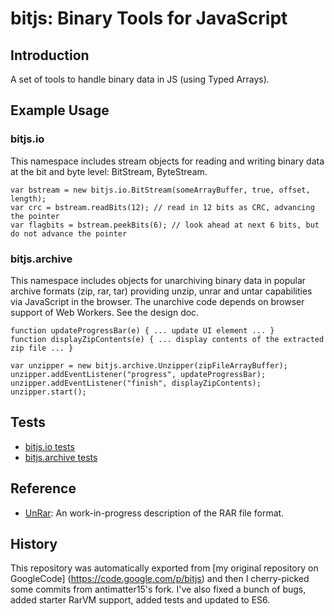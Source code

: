 # bitjs: Binary Tools for JavaScript

## Introduction

A set of tools to handle binary data in JS (using Typed Arrays).

## Example Usage

### bitjs.io

This namespace includes stream objects for reading and writing binary data at the bit and byte level: BitStream, ByteStream.

```
var bstream = new bitjs.io.BitStream(someArrayBuffer, true, offset, length);
var crc = bstream.readBits(12); // read in 12 bits as CRC, advancing the pointer
var flagbits = bstream.peekBits(6); // look ahead at next 6 bits, but do not advance the pointer
```

### bitjs.archive

This namespace includes objects for unarchiving binary data in popular archive formats (zip, rar, tar) providing unzip, unrar and untar capabilities via JavaScript in the browser. The unarchive code depends on browser support of Web Workers. See the design doc.

```
function updateProgressBar(e) { ... update UI element ... }
function displayZipContents(e) { ... display contents of the extracted zip file ... }

var unzipper = new bitjs.archive.Unzipper(zipFileArrayBuffer); unzipper.addEventListener("progress", updateProgressBar); unzipper.addEventListener("finish", displayZipContents); unzipper.start();
```

## Tests

* [bitjs.io tests](https://codedread.github.io/bitjs/tests/io-test.html)
* [bitjs.archive tests](https://codedread.github.io/bitjs/tests/archive-test.html)

## Reference

* [UnRar](http://codedread.github.io/bitjs/docs/unrar.html): An work-in-progress description of the RAR file format.

## History

This repository was automatically exported from [my original repository on GoogleCode] (https://code.google.com/p/bitjs) and then I cherry-picked some commits from antimatter15's fork.  I've also fixed a bunch of bugs, added starter RarVM support, added tests and updated to ES6.
